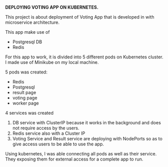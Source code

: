 **DEPLOYING VOTING APP ON KUBERNETES.**

This project is about deployment of Voting App that is developed in with microservice architecture.

This app make use of
* Postgresql DB
* Redis

For this app to work, it is divided into 5 different pods on Kubernetes cluster. I made use of Minikube on my local machine.

5 pods was created:
- Redis
- Postgresql
- result page
- voting page
- worker page

4 services was created
1. DB service with ClusterIP because it works in the background and does not require access by the users.
2. Redis service also with a Cluster IP
3. Voting Service and Result service are deploying with NodePorts so as to give access users to be able to use the app. 

Using kubernetes, I was able connecting all pods as well as their service. They exposing them for external access for a complete app to run.
